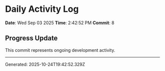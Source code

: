 # Daily Activity Log

**Date**: Wed Sep 03 2025
**Time**: 2:42:52 PM
**Commit**: 8

## Progress Update

This commit represents ongoing development activity.

---
Generated: 2025-10-24T19:42:52.329Z

